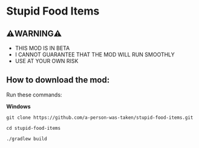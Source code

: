 # Stupid Food Items
## ⚠️WARNING⚠️
 - THIS MOD IS IN BETA
 - I CANNOT GUARANTEE THAT THE MOD WILL RUN SMOOTHLY
 - USE AT YOUR OWN RISK

## How to download the mod:
Run these commands:

**Windows**

`git clone https://github.com/a-person-was-taken/stupid-food-items.git`

`cd stupid-food-items`

`./gradlew build`
